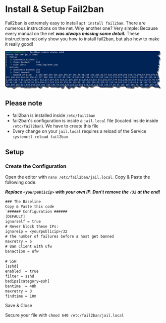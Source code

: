 # Install & Setup Fail2ban
Fail2ban is extremely easy to install ```apt install fail2ban```. There are numerous instructions on the net. Why another one? Very simple: Because every manual on the net ***was always missing some detail.*** These instructions not only show you how to install fail2ban, but also how to make it really good!

![GitHub Logo](/images/fail2ban.png)

## Please note
* fail2ban is installed inside `/etc/fail2ban`
* fail2ban's configuration is inside a `jail.local` file (located inside inside `/etc/fail2ban`). We have to create this file
* Every change on your `jail.local` requires a reload of the Service `systemctl reload fail2ban`

## Setup
### Create the Configuration

Open the editor with `nano /etc/fail2ban/jail.local`. Copy & Paste the following code.

***Replace `<yourpublicip>` with your own IP. Don't remove the `/32` at the end!***
```
### The Baseline
Copy & Paste this code
`###### Configuration ######
[DEFAULT]
ignorself = true
# Never block these IPs:
ignoreip = <yourpublicip>/32
# The number of failures before a host get banned
maxretry = 5
# Ban Client with ufw
banaction = ufw

# SSH
[sshd]
enabled  = true
filter = sshd
badips[category=ssh]
bantime  = 48h
maxretry = 3
findtime = 10m
```
Save & Close

Secure your file with `chmod 640 /etc/fail2ban/jail.local`
